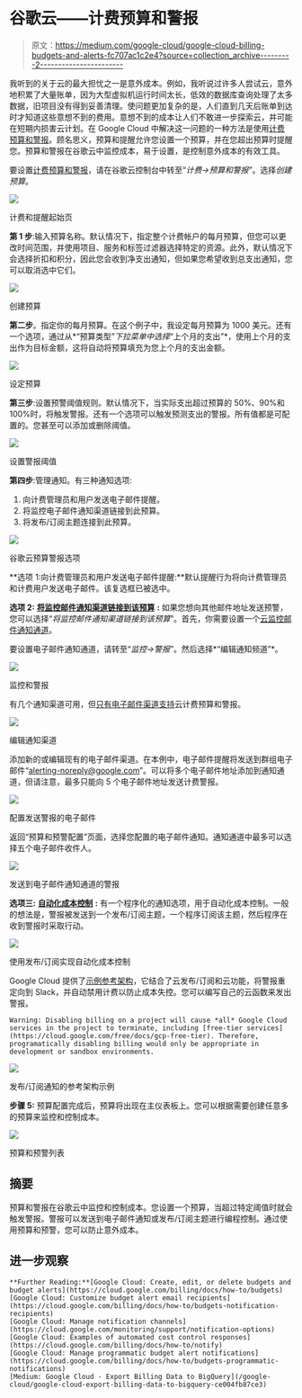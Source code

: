 # 谷歌云——计费预算和警报

> 原文：<https://medium.com/google-cloud/google-cloud-billing-budgets-and-alerts-fc707ac1c2e4?source=collection_archive---------2----------------------->

我听到的关于云的最大担忧之一是意外成本。例如，我听说过许多人尝试云，意外地积累了大量账单，因为大型虚拟机运行时间太长，低效的数据库查询处理了太多数据，旧项目没有得到妥善清理。使问题更加复杂的是，人们直到几天后账单到达时才知道这些意想不到的费用。意想不到的成本让人们不敢进一步探索云，并可能在短期内损害云计划。在 Google Cloud 中解决这一问题的一种方法是使用[计费预算和警报](https://cloud.google.com/billing/docs/how-to/budgets)。顾名思义，预算和提醒允许您设置一个预算，并在您超出预算时提醒您。预算和警报在谷歌云中监控成本，易于设置，是控制意外成本的有效工具。

要设置[计费预算和警报](https://cloud.google.com/billing/docs/how-to/budgets)，请在谷歌云控制台中转至“*计费→预算和警报”*。选择*创建预算*。

![](img/55c7c61aa13367581c803a95ce601edf.png)

计费和提醒起始页

**第 1 步**:输入预算名称。默认情况下，指定整个计费帐户的每月预算，但您可以更改时间范围，并使用项目、服务和标签过滤器选择特定的资源。此外，默认情况下会选择折扣和积分，因此您会收到净支出通知，但如果您希望收到总支出通知，您可以取消选中它们。

![](img/420d42c7b96ad53950e01c20bd036b60.png)

创建预算

**第二步**。指定你的每月预算。在这个例子中，我设定每月预算为 1000 美元。还有一个选项，通过从*“预算类型”*下拉菜单中选择*“上个月的支出”*，使用上个月的支出作为目标金额，这将自动将预算填充为您上个月的支出金额。

![](img/f7c5ce0c2ad8adf4ea776234a6396dcc.png)

设定预算

**第三步**:设置预警阈值规则。默认情况下，当实际支出超过预算的 50%、90%和 100%时，将触发警报。还有一个选项可以触发预测支出的警报。所有值都是可配置的。您甚至可以添加或删除阈值。

![](img/aa6b3a08b4ac154d1bb0102763ebc270.png)

设置警报阈值

**第四步**:管理通知。有三种通知选项:

1.  向计费管理员和用户发送电子邮件提醒。
2.  将监控电子邮件通知渠道链接到此预算。
3.  将发布/订阅主题连接到此预算。

[![](img/996f9488ec05ed9485d20f3d7a00ed10.png)](https://cloud.google.com/billing/docs/how-to/budgets)

谷歌云预算警报选项

**选项 1:向计费管理员和用户发送电子邮件提醒:**默认提醒行为将向计费管理员和计费用户发送电子邮件。该复选框已被选中。

**选项 2:** [**将监控邮件通知渠道链接到该预算**](https://cloud.google.com/monitoring/support/notification-options) **:** 如果您想向其他邮件地址发送预警，您可以选择“*将监控邮件通知渠道链接到该预算*”。首先，你需要设置一个[云监控邮件通知通道](https://cloud.google.com/monitoring/support/notification-options)。

要设置电子邮件通知通道，请转至“*监控→警报”*。然后选择*“编辑通知频道”*。

![](img/7a00690ddda4627716d3a29ba0efdd50.png)

监控和警报

有几个通知渠道可用，但[只有电子邮件渠道支持](https://cloud.google.com/billing/docs/how-to/budgets-notification-recipients#how-to-setup)云计费预算和警报。

![](img/c97d764a7f3797dfd1762f51309cfe5c.png)

编辑通知渠道

添加新的或编辑现有的电子邮件渠道。在本例中，电子邮件提醒将发送到群组电子邮件“alerting-noreply@google.com”。可以将多个电子邮件地址添加到通知通道，但请注意，最多只能向 5 个电子邮件地址发送计费警报。

![](img/9d35e9dff31ca9876ed14b3744777570.png)

配置发送警报的电子邮件

返回“预算和预警配置”页面，选择您配置的电子邮件通知。通知通道中最多可以选择五个电子邮件收件人。

![](img/3c53290181bb7672e0fa3fa09feb750c.png)

发送到电子邮件通知通道的警报

**选项三:** [**自动化成本控制**](https://cloud.google.com/billing/docs/how-to/budgets-programmatic-notifications) **:** 有一个程序化的通知选项，用于自动化成本控制。一般的想法是，警报被发送到一个发布/订阅主题，一个程序订阅该主题，然后程序在收到警报时采取行动。

![](img/a827f10cc040c8e7e23e824647bbae20.png)

使用发布/订阅实现自动化成本控制

Google Cloud 提供了[示例参考架构](https://cloud.google.com/billing/docs/how-to/notify)，它结合了云发布/订阅和云功能，将警报重定向到 Slack，并自动禁用计费以防止成本失控。您可以编写自己的云函数来发出警报。

```
Warning: Disabling billing on a project will cause *all* Google Cloud services in the project to terminate, including [free-tier services](https://cloud.google.com/free/docs/gcp-free-tier). Therefore, programatically disabling billing would only be appropriate in development or sandbox environments.
```

![](img/c25252159ce52be1e1490c465689f9f8.png)

发布/订阅通知的参考架构示例

**步骤 5:** 预算配置完成后，预算将出现在主仪表板上。您可以根据需要创建任意多的预算来监控和控制成本。

![](img/0351225ad58cd9943526ede1d7ca71d6.png)

预算和预警列表

## 摘要

预算和警报在谷歌云中监控和控制成本。您设置一个预算，当超过特定阈值时就会触发警报。警报可以发送到电子邮件通知或发布/订阅主题进行编程控制。通过使用预算和预警，您可以防止意外成本。

## 进一步观察

```
**Further Reading:**[Google Cloud: Create, edit, or delete budgets and budget alerts](https://cloud.google.com/billing/docs/how-to/budgets)
[Google Cloud: Customize budget alert email recipients](https://cloud.google.com/billing/docs/how-to/budgets-notification-recipients)
[Google Cloud: Manage notification channels](https://cloud.google.com/monitoring/support/notification-options)
[Google Cloud: Examples of automated cost control responses](https://cloud.google.com/billing/docs/how-to/notify)
[Google Cloud: Manage programmatic budget alert notifications](https://cloud.google.com/billing/docs/how-to/budgets-programmatic-notifications)
[Medium: Google Cloud - Export Billing Data to BigQuery](/google-cloud/google-cloud-export-billing-data-to-bigquery-ce004fb87ce3)
```